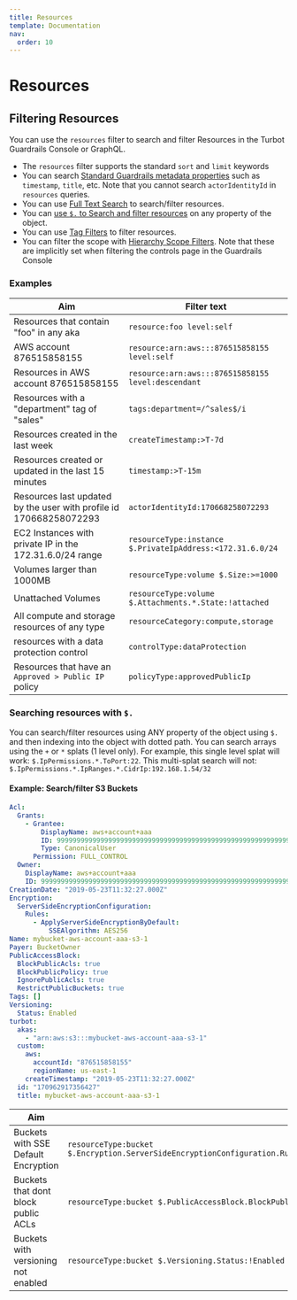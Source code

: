 ```yaml
---
title: Resources
template: Documentation
nav:
  order: 10
---
```


# Resources

## Filtering Resources

You can use the `resources` filter to search and filter Resources in the Turbot Guardrails
Console or GraphQL.

- The `resources` filter supports the standard `sort` and `limit` keywords
- You can search
  [Standard Guardrails metadata properties](reference/filter#standard-turbot-properties)
  such as `timestamp`, `title`, etc. Note that you cannot search
  `actorIdentityId` in `resources` queries.
- You can use [Full Text Search](reference/filter#full-text-search) to
  search/filter resources.
- You can [use `$.` to Search and filter resources](#searching-resources-with-)
  on any property of the object.
- You can use [Tag Filters](reference/filter#tag-filters) to filter resources.
- You can filter the scope with
  [Hierarchy Scope Filters](reference/filter#hierarchical-filter-scopes). Note
  that these are implicitly set when filtering the controls page in the Guardrails
  Console

<!--
### Supported Hierarchy Scope Filters
| Keyword | Value | Purpose
|-|-|-
| `resource` | aka/id of a **Resource** |  Resource of this aka/id
| `level` | standard level for the **Resource** | Resources for this resource only, for this resource and its descendants, etc
| `resourceType` | aka/id of a **Resource Type** | Resources for this resource type
| `resourceTypeId` | aka/id of a **Resource Type** | Resource for this resource type ID
| `resourceTypeLevel` | standard level for the **Resource Type** | Resources for this resource type only, for this resource type and descendant resource types
| `resourceTypeLevelId` | standard level for the **Resource Type** | Resource for this resource type ID only, for this resource type ID and descendant resources IDs
| `controlType` | aka/id of a **Control Type** (Approved, Active, etc) | Resources of this control type
| `controlTypeId` | aka/id of a **Control Type** (Approved, Active, etc) | Resource of this control type ID
| `controlTypeLevel` | standard level for the **Control Type** | Resources of this control type only,  of this type and descendent control types
| `controlTypeLevelId` | standard level for the **Control Type** | Resource of this control type ID only, of this ID and descendent control type IDs
| `controlCategory` | aka/id of a **Control Category**  | Resources of this control category
| `controlCategoryId` | aka/id of a **Control Category**  | Resource of this control category ID
| `controlCategoryLevel` | standard level for the **Control Category** | Resource of this control category only, of this category and descendent control categories
| `controlCategoryLevelId` | standard level for the **Control Category** | Resource of this control category ID only, of this category ID and descendent control category IDs
| `resourceCategory`  | aka/id of a **Resource Category**  | Resources that target resource types of this category
| `resourceCategoryId`  | aka/id of a **Resource Category**  | Resource that target resource types of this category ID
| `resourceCategoryLevel` | standard level for the **Resource Category** | Resources that target resource types of this category only, this category and descendant categories. etc
| `resourceCategoryLevelId` | standard level for the **Resource Category** | Resources that target resource types of this category ID, this category ID and descendant category IDs etc
| `policyType` | aka/id of a **Policy Type** | Resources that are targeted by this policy type
| `policyTypeId` | aka/id of a **Policy Type** | Resources that are targeted by this policy type ID
| `policyTypeLevel` | standard level for the **Policy Type** | Resources that are targeted by this policy type only, this policy type and descendant policy types, etc
| `policyTypeLevelId` | standard level for the **Policy Type** | Resources that are targeted by this policy type ID only, this policy type ID and descendant policy type IDs, etc
| `descendantResourceType` | aka/id of a **Resource Type** | Resources who's resource type is an ancestor of a given resource type
| `descendantInterface` | aka/id of a **Resource Type** | Resources who's resource type is an ancestor of a given resource interface -->

### Examples

| Aim                                                                | Filter text                                               |
| ------------------------------------------------------------------ | --------------------------------------------------------- |
| Resources that contain "foo" in any aka                            | `resource:foo level:self`                                 |
| AWS account 876515858155                                           | `resource:arn:aws:::876515858155 level:self`              |
| Resources in AWS account 876515858155                              | `resource:arn:aws:::876515858155 level:descendant`        |
| Resources with a "department" tag of "sales"                       | `tags:department=/^sales$/i`                              |
| Resources created in the last week                                 | `createTimestamp:>T-7d`                                   |
| Resources created or updated in the last 15 minutes                | `timestamp:>T-15m`                                        |
| Resources last updated by the user with profile id 170668258072293 | `actorIdentityId:170668258072293`                         |
| EC2 Instances with private IP in the 172.31.6.0/24 range           | `resourceType:instance $.PrivateIpAddress:<172.31.6.0/24` |
| Volumes larger than 1000MB                                         | `resourceType:volume $.Size:>=1000`                       |
| Unattached Volumes                                                 | `resourceType:volume $.Attachments.*.State:!attached`     |
| All compute and storage resources of any type                      | `resourceCategory:compute,storage`                        |
| resources with a data protection control                           | `controlType:dataProtection`                              |
| Resources that have an `Approved > Public IP` policy               | `policyType:approvedPublicIp`                             |

### Searching resources with `$.`

You can search/filter resources using ANY property of the object using `$.` and
then indexing into the object with dotted path. You can search arrays using the
`+` or `*` splats (1 level only). For example, this single level splat will
work: `$.IpPermissions.*.ToPort:22`. This multi-splat search will not:
`$.IpPermissions.*.IpRanges.*.CidrIp:192.168.1.54/32`

#### Example: Search/filter S3 Buckets

```yaml
Acl:
  Grants:
    - Grantee:
        DisplayName: aws+account+aaa
        ID: 9999999999999999999999999999999999999999999999999999999999999999
        Type: CanonicalUser
      Permission: FULL_CONTROL
  Owner:
    DisplayName: aws+account+aaa
    ID: 9999999999999999999999999999999999999999999999999999999999999999
CreationDate: "2019-05-23T11:32:27.000Z"
Encryption:
  ServerSideEncryptionConfiguration:
    Rules:
      - ApplyServerSideEncryptionByDefault:
          SSEAlgorithm: AES256
Name: mybucket-aws-account-aaa-s3-1
Payer: BucketOwner
PublicAccessBlock:
  BlockPublicAcls: true
  BlockPublicPolicy: true
  IgnorePublicAcls: true
  RestrictPublicBuckets: true
Tags: []
Versioning:
  Status: Enabled
turbot:
  akas:
    - "arn:aws:s3:::mybucket-aws-account-aaa-s3-1"
  custom:
    aws:
      accountId: "876515858155"
      regionName: us-east-1
    createTimestamp: "2019-05-23T11:32:27.000Z"
  id: "170962917356427"
  title: mybucket-aws-account-aaa-s3-1
```

| Aim                                 | Filter text                                                                                                                          |
| ----------------------------------- | ------------------------------------------------------------------------------------------------------------------------------------ |
| Buckets with SSE Default Encryption | `resourceType:bucket $.Encryption.ServerSideEncryptionConfiguration.Rules.*.ApplyServerSideEncryptionByDefault.SSEAlgorithm:AES256 ` |
| Buckets that dont block public ACLs | `resourceType:bucket $.PublicAccessBlock.BlockPublicAcls:!true`                                                                      |
| Buckets with versioning not enabled | `resourceType:bucket $.Versioning.Status:!Enabled`                                                                                   |
